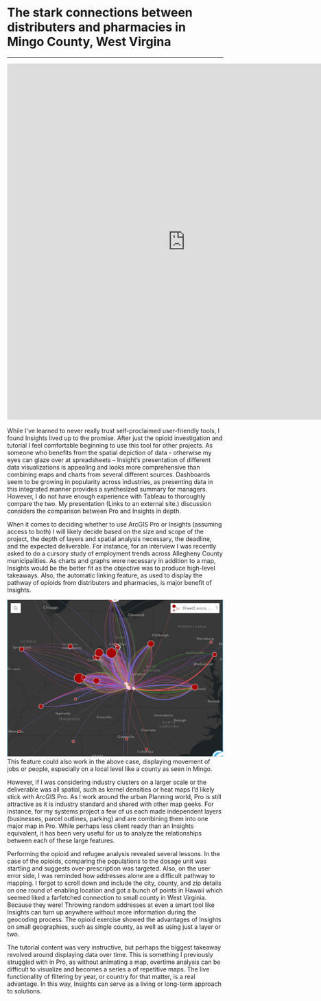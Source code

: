 # The stark connections between distributers and pharmacies in Mingo County, West Virgina 
---

<iframe src="https://insights.arcgis.com/#/embed/483f307ccea5422992b14daaf40a0012" width="830" height="830" frameborder="0"></iframe>

While I've learned to never really trust self-proclaimed user-friendly tools, I found Insights lived up to the promise. After just the opioid investigation and tutorial I feel comfortable beginning to use this tool for other projects. As someone who benefits from the spatial depiction of data - otherwise my eyes can glaze over at spreadsheets – Insight’s presentation of different data visualizations is appealing and looks more comprehensive than combining maps and charts from several different sources. Dashboards seem to be growing in popularity across industries, as presenting data in this integrated manner provides a synthesized summary for managers. However, I do not have enough experience with Tableau to thoroughly compare the two. My presentation (Links to an external site.)  discussion considers the comparison between Pro and Insights in depth.

When it comes to deciding whether to use ArcGIS Pro or Insights (assuming access to both) I will likely decide based on the size and scope of the project, the depth of layers and spatial analysis necessary, the deadline, and the expected deliverable. For instance, for an interview I was recently asked to do a cursory study of employment trends across Allegheny County municipalities. As charts and graphs were necessary in addition to a map, Insights would be the better fit as the objective was to produce high-level takeaways. Also, the automatic linking feature, as used to display the pathway of opioids from distributers and pharmacies, is major benefit of Insights.

![opioid links static map](https://raw.githubusercontent.com/mkay1016/portfolio/main/ass2.1.jpg)
This feature could also work in the above case, displaying movement of jobs or people, especially on a local level like a county as seen in Mingo.

   However, if I was considering industry clusters on a larger scale or the deliverable was all spatial, such as kernel densities or heat maps I’d likely stick with ArcGIS Pro. As I work around the urban Planning world, Pro is still attractive as it is industry standard and shared with other map geeks. For instance, for my systems project a few of us each made independent layers (businesses, parcel outlines, parking) and are combining them into one major map in Pro. While perhaps less client ready than an Insights equivalent, it has been very useful for us to analyze the relationships between each of these large features.

   Performing the opioid and refugee analysis revealed several lessons. In the case of the opioids, comparing the populations to the dosage unit was startling and suggests over-prescription was targeted. Also, on the user error side, I was reminded how addresses alone are a difficult pathway to mapping. I forgot to scroll down and include the city, county, and zip details on one round of enabling location and got a bunch of points in Hawaii which seemed liked a farfetched connection to small county in West Virginia. Because they were! Throwing random addresses at even a smart tool like Insights can turn up anywhere without more information during the geocoding process. The opioid exercise showed the advantages of Insights on small geographies, such as single county, as well as using just a layer or two.

  The tutorial content was very instructive, but perhaps the biggest takeaway revolved around displaying data over time. This is something I previously struggled with in Pro, as without animating a map, overtime analysis can be difficult to visualize and becomes a series a of repetitive maps. The live functionality of filtering by year, or country for that matter, is a real advantage. In this way, Insights can serve as a living or long-term approach to solutions.
